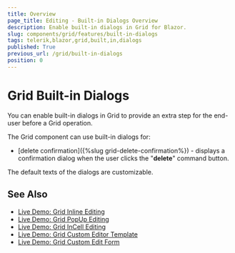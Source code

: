 ```yaml
---
title: Overview
page_title: Editing - Built-in Dialogs Overview
description: Enable built-in dialogs in Grid for Blazor.
slug: components/grid/features/built-in-dialogs
tags: telerik,blazor,grid,built,in,dialogs
published: True
previous_url: /grid/built-in-dialogs
position: 0
---
```


# Grid Built-in Dialogs
You can enable built-in dialogs in Grid to provide an extra step for the end-user before a Grid operation.

The Grid component can use built-in dialogs for: 

* [delete confirmation]({%slug grid-delete-confirmation%}) - displays a confirmation dialog when the user clicks the "**delete**" command button.

The default texts of the dialogs are customizable.

## See Also

* [Live Demo: Grid Inline Editing](https://demos.telerik.com/blazor-ui/grid/editing-inline)
* [Live Demo: Grid PopUp Editing](https://demos.telerik.com/blazor-ui/grid/editing-popup)
* [Live Demo: Grid InCell Editing](https://demos.telerik.com/blazor-ui/grid/editing-incell)
* [Live Demo: Grid Custom Editor Template](https://demos.telerik.com/blazor-ui/grid/custom-editor)
* [Live Demo: Grid Custom Edit Form](https://demos.telerik.com/blazor-ui/grid/editing-custom-form)

